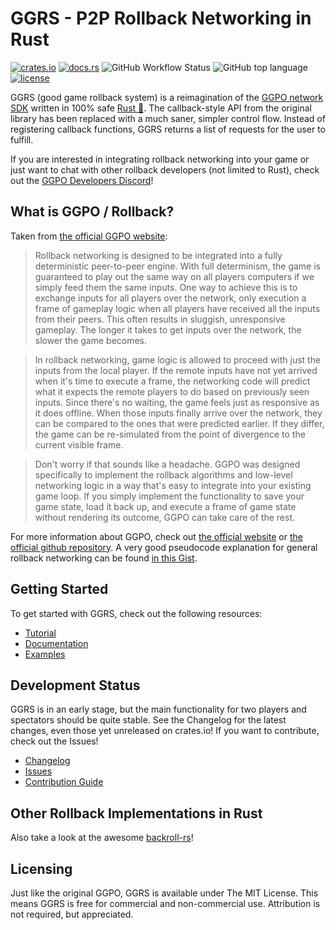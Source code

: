 # GGRS - P2P Rollback Networking in Rust

[![crates.io](https://img.shields.io/crates/v/ggrs?style=for-the-badge)](https://crates.io/crates/ggrs)
[![docs.rs](https://img.shields.io/docsrs/ggrs?style=for-the-badge)](https://docs.rs/ggrs/newest/ggrs/)
![GitHub Workflow Status](https://img.shields.io/github/workflow/status/gschup/ggrs/Rust?style=for-the-badge)
![GitHub top language](https://img.shields.io/github/languages/top/gschup/ggrs?style=for-the-badge)
[![license](https://img.shields.io/github/license/gschup/ggrs?style=for-the-badge)](./LICENSE)

GGRS (good game rollback system) is a reimagination of the [GGPO network SDK](https://www.ggpo.net/) written in 100% safe [Rust 🦀](https://www.rust-lang.org/). The callback-style API from the original library has been replaced with a much saner, simpler control flow. Instead of registering callback functions, GGRS returns a list of requests for the user to fulfill.

If you are interested in integrating rollback networking into your game or just want to chat with other rollback developers (not limited to Rust), check out the [GGPO Developers Discord](https://discord.com/invite/8FKKhCRCCE)!

## What is GGPO / Rollback?

Taken from [the official GGPO website](https://ggpo.net/):

>Rollback networking is designed to be integrated into a fully deterministic peer-to-peer engine.  With full determinism, the game is guaranteed to play out the same way on all players computers if we simply feed them the same inputs.  One way to achieve this is to exchange inputs for all players over the network, only execution a frame of gameplay logic when all players have received all the inputs from their peers.  This often results in sluggish, unresponsive gameplay.  The longer it takes to get inputs over the network, the slower the game becomes.

>In rollback networking, game logic is allowed to proceed with just the inputs from the local player.  If the remote inputs have not yet arrived when it's time to execute a frame, the networking code will predict what it expects the remote players to do based on previously seen inputs.  Since there's no waiting, the game feels just as responsive as it does offline.  When those inputs finally arrive over the network, they can be compared to the ones that were predicted earlier.  If they differ, the game can be re-simulated from the point of divergence to the current visible frame.

>Don't worry if that sounds like a headache.  GGPO was designed specifically to implement the rollback algorithms and low-level networking logic in a way that's easy to integrate into your existing game loop.  If you simply implement the functionality to save your game state, load it back up, and execute a frame of game state without rendering its outcome, GGPO can take care of the rest.

For more information about GGPO, check out [the official website](http://ggpo.net/) or [the official github repository](https://github.com/pond3r/ggpo). A very good pseudocode explanation for general rollback networking can be found [in this Gist](https://gist.github.com/rcmagic/f8d76bca32b5609e85ab156db38387e9).

## Getting Started

To get started with GGRS, check out the following resources:

- [Tutorial](./TUTORIAL.md)
- [Documentation](https://docs.rs/ggrs/newest/ggrs/)
- [Examples](./examples/README.md)

## Development Status

GGRS is in an early stage, but the main functionality for two players and spectators should be quite stable. See the Changelog for the latest changes, even those yet unreleased on crates.io! If you want to contribute, check out the Issues!

- [Changelog](./CHANGELOG.md)
- [Issues](https://github.com/gschup/ggrs/issues)
- [Contribution Guide](./CONTRIBUTING.md)

## Other Rollback Implementations in Rust

Also take a look at the awesome [backroll-rs](https://github.com/HouraiTeahouse/backroll-rs/)!

## Licensing

Just like the original GGPO, GGRS is available under The MIT License. This means GGRS is free for commercial and non-commercial use. Attribution is not required, but appreciated.
